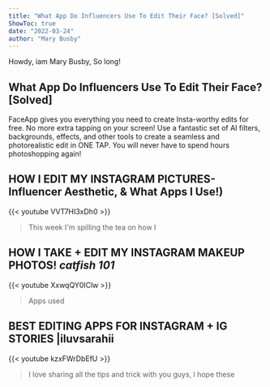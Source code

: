 ```yaml
---
title: "What App Do Influencers Use To Edit Their Face? [Solved]"
ShowToc: true 
date: "2022-03-24"
author: "Mary Busby" 
---
```


Howdy, iam Mary Busby, So long!
## What App Do Influencers Use To Edit Their Face? [Solved]
FaceApp gives you everything you need to create Insta-worthy edits for free. No more extra tapping on your screen! Use a fantastic set of AI filters, backgrounds, effects, and other tools to create a seamless and photorealistic edit in ONE TAP. You will never have to spend hours photoshopping again!

## HOW I EDIT MY INSTAGRAM PICTURES- Influencer Aesthetic, & What Apps I Use!)
{{< youtube VVT7HI3xDh0 >}}
>This week I'm spilling the tea on how I 

## HOW I TAKE + EDIT MY INSTAGRAM MAKEUP PHOTOS! *catfish 101*
{{< youtube XxwqQY0IClw >}}
>Apps used

## BEST EDITING APPS FOR INSTAGRAM + IG STORIES  |iluvsarahii
{{< youtube kzxFWrDbEfU >}}
>I love sharing all the tips and trick with you guys, l hope these 

